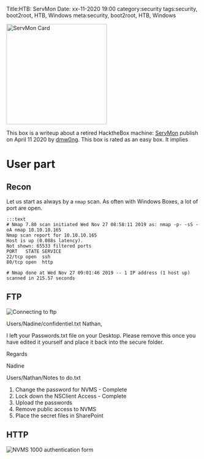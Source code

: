 Title:HTB: ServMon
Date: xx-11-2020 19:00
category:security
tags:security, boot2root, HTB, Windows
meta:security, boot2root, HTB, Windows

<img class="align-left" src="/media/2020.xx/servmon_card.png" alt="ServMon Card" width="262">

This box is a writeup about a retired HacktheBox machine:
[ServMon](https://www.hackthebox.eu/home/machines/profile/240) publish on April
11 2020 by [dmw0ng](https://www.hackthebox.eu/home/users/profile/82600).
This box is rated as an easy box. It implies 

<!-- PELICAN_END_SUMMARY -->

# User part

## Recon

Let us start as always by a `nmap` scan. As often with Windows Boxes, a lot of
port are open.

    :::text
    # Nmap 7.80 scan initiated Wed Nov 27 08:58:11 2019 as: nmap -p- -sS -oA nmap 10.10.10.165
    Nmap scan report for 10.10.10.165
    Host is up (0.088s latency).
    Not shown: 65533 filtered ports
    PORT   STATE SERVICE
    22/tcp open  ssh
    80/tcp open  http

    # Nmap done at Wed Nov 27 09:01:46 2019 -- 1 IP address (1 host up) scanned in 215.57 seconds


## FTP

![Connecting to ftp](/media/2020.xx/sermonv_01.png)

Users/Nadine/confidentiel.txt
Nathan,

I left your Passwords.txt file on your Desktop.  Please remove this once you have edited it yourself and place it back into the secure folder.

Regards

Nadine


Users/Nathan/Notes to do.txt
1) Change the password for NVMS - Complete
2) Lock down the NSClient Access - Complete
3) Upload the passwords
4) Remove public access to NVMS
5) Place the secret files in SharePoint

## HTTP

![NVMS 1000 authentication form](/media/2020.xx/sermonv_02.png)
